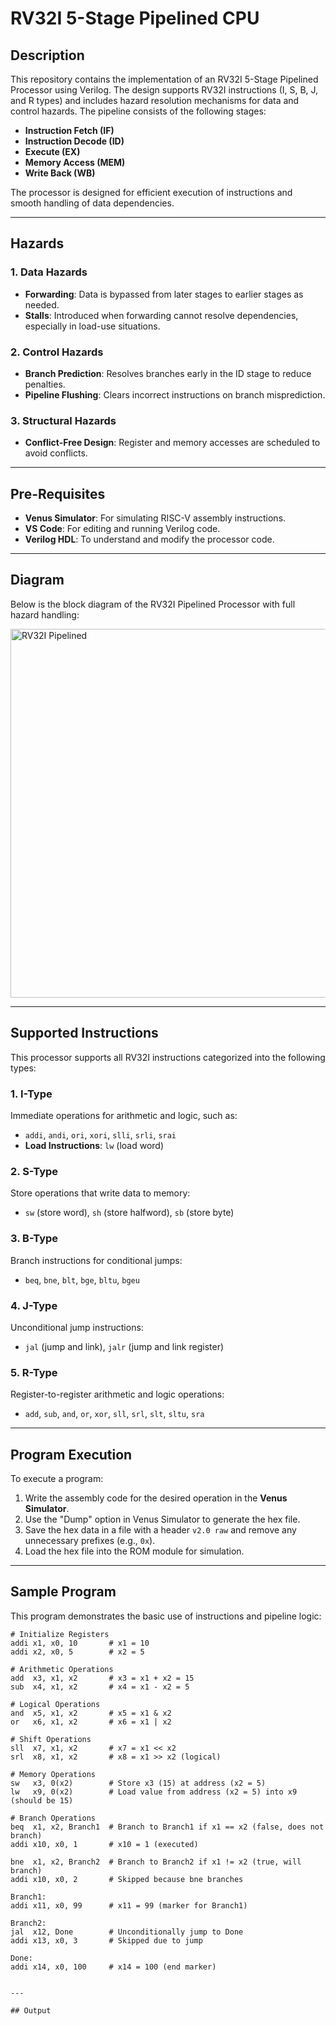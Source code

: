 # RV32I 5-Stage Pipelined CPU

## Description
This repository contains the implementation of an RV32I 5-Stage Pipelined Processor using Verilog. The design supports RV32I instructions (I, S, B, J, and R types) and includes hazard resolution mechanisms for data and control hazards. The pipeline consists of the following stages:  
- **Instruction Fetch (IF)**  
- **Instruction Decode (ID)**  
- **Execute (EX)**  
- **Memory Access (MEM)**  
- **Write Back (WB)**  

The processor is designed for efficient execution of instructions and smooth handling of data dependencies.

---

## Hazards

### 1. **Data Hazards**
- **Forwarding**: Data is bypassed from later stages to earlier stages as needed.  
- **Stalls**: Introduced when forwarding cannot resolve dependencies, especially in load-use situations.  

### 2. **Control Hazards**
- **Branch Prediction**: Resolves branches early in the ID stage to reduce penalties.  
- **Pipeline Flushing**: Clears incorrect instructions on branch misprediction.  

### 3. **Structural Hazards**
- **Conflict-Free Design**: Register and memory accesses are scheduled to avoid conflicts.  

---

## Pre-Requisites
- **Venus Simulator**: For simulating RISC-V assembly instructions.  
- **VS Code**: For editing and running Verilog code.  
- **Verilog HDL**: To understand and modify the processor code.  

---

## Diagram

Below is the block diagram of the RV32I Pipelined Processor with full hazard handling:

<img width="590" alt="RV32I Pipelined" src="https://github.com/user-attachments/assets/98531070-eb18-4e9e-9d1b-40735c386302" />

---

## Supported Instructions

This processor supports all RV32I instructions categorized into the following types:  

### 1. **I-Type**  
Immediate operations for arithmetic and logic, such as:  
- `addi`, `andi`, `ori`, `xori`, `slli`, `srli`, `srai`  
- **Load Instructions**: `lw` (load word)  

### 2. **S-Type**  
Store operations that write data to memory:  
- `sw` (store word), `sh` (store halfword), `sb` (store byte)  

### 3. **B-Type**  
Branch instructions for conditional jumps:  
- `beq`, `bne`, `blt`, `bge`, `bltu`, `bgeu`  

### 4. **J-Type**  
Unconditional jump instructions:  
- `jal` (jump and link), `jalr` (jump and link register)  

### 5. **R-Type**  
Register-to-register arithmetic and logic operations:  
- `add`, `sub`, `and`, `or`, `xor`, `sll`, `srl`, `slt`, `sltu`, `sra`  

---

## Program Execution
To execute a program:  
1. Write the assembly code for the desired operation in the **Venus Simulator**.  
2. Use the "Dump" option in Venus Simulator to generate the hex file.  
3. Save the hex data in a file with a header `v2.0 raw` and remove any unnecessary prefixes (e.g., `0x`).  
4. Load the hex file into the ROM module for simulation.  

---

## Sample Program

This program demonstrates the basic use of instructions and pipeline logic:  

```assembly
# Initialize Registers
addi x1, x0, 10       # x1 = 10
addi x2, x0, 5        # x2 = 5

# Arithmetic Operations
add  x3, x1, x2       # x3 = x1 + x2 = 15
sub  x4, x1, x2       # x4 = x1 - x2 = 5

# Logical Operations
and  x5, x1, x2       # x5 = x1 & x2
or   x6, x1, x2       # x6 = x1 | x2

# Shift Operations
sll  x7, x1, x2       # x7 = x1 << x2
srl  x8, x1, x2       # x8 = x1 >> x2 (logical)

# Memory Operations
sw   x3, 0(x2)        # Store x3 (15) at address (x2 = 5)
lw   x9, 0(x2)        # Load value from address (x2 = 5) into x9 (should be 15)

# Branch Operations
beq  x1, x2, Branch1  # Branch to Branch1 if x1 == x2 (false, does not branch)
addi x10, x0, 1       # x10 = 1 (executed)

bne  x1, x2, Branch2  # Branch to Branch2 if x1 != x2 (true, will branch)
addi x10, x0, 2       # Skipped because bne branches

Branch1:
addi x11, x0, 99      # x11 = 99 (marker for Branch1)

Branch2:
jal  x12, Done        # Unconditionally jump to Done
addi x13, x0, 3       # Skipped due to jump

Done:
addi x14, x0, 100     # x14 = 100 (end marker)


---

## Output
